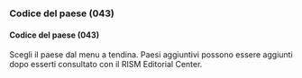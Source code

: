 ### Codice del paese (043)  

#### Codice del paese (043)
Scegli il paese dal menu a tendina. Paesi aggiuntivi possono essere aggiunti dopo esserti consultato con il RISM Editorial Center.
